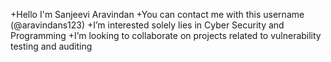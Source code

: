 +Hello I'm Sanjeevi Aravindan 
+You can contact me with this username (@aravindans123)
+I’m interested solely lies in Cyber Security and Programming
+I’m looking to collaborate on projects related to vulnerability testing and auditing

<!---
aravindans123/aravindans123 is a ✨ special ✨ repository because its `README.md` (this file) appears on your GitHub profile.
You can click the Preview link to take a look at your changes.
--->
